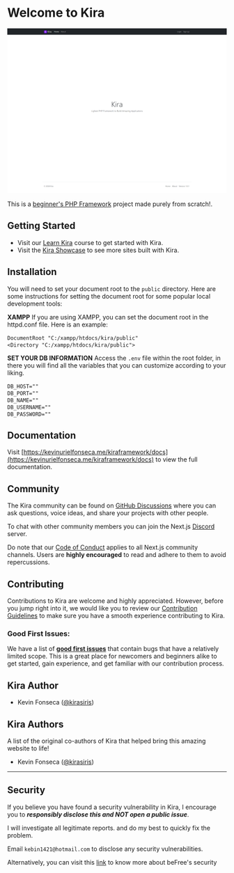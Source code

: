 # Welcome to Kira

![Kira - The lightest PHP Framework to Build Amazing Applications](screenshot.png)

This is a [beginner's PHP Framework](https://kevinurielfonseca.me/kiraframework/docs) project made purely from scratch!.

## Getting Started

- Visit our [Learn Kira](https://kevinurielfonseca.me/kiraframework/learn) course to get started with Kira.
- Visit the [Kira Showcase](https://kevinurielfonseca.me/kiraframework/showcase) to see more sites built with Kira.

## Installation

You will need to set your document root to the `public` directory. Here are some instructions for setting the document root for some popular local development tools:

**XAMPP**
If you are using XAMPP, you can set the document root in the httpd.conf file. Here is an example:

```
DocumentRoot "C:/xampp/htdocs/kira/public"
<Directory "C:/xampp/htdocs/kira/public">
```

**SET YOUR DB INFORMATION**
Access the `.env` file within the root folder, in there you will find all the variables that you can customize according to your liking.

```
DB_HOST=""
DB_PORT=""
DB_NAME=""
DB_USERNAME=""
DB_PASSWORD=""
```

## Documentation

Visit [https://kevinurielfonseca.me/kiraframework/docs](https://kevinurielfonseca.me/kiraframework/docs) to view the full documentation.

## Community

The Kira community can be found on [GitHub Discussions](https://github.com/kirasiris/kiraframework/discussions) where you can ask questions, voice ideas, and share your projects with other people.

To chat with other community members you can join the Next.js [Discord](https://nextjs.org/discord) server.

Do note that our [Code of Conduct](https://github.com/vercel/next.js/blob/canary/CODE_OF_CONDUCT.md) applies to all Next.js community channels. Users are **highly encouraged** to read and adhere to them to avoid repercussions.

## Contributing

Contributions to Kira are welcome and highly appreciated. However, before you jump right into it, we would like you to review our [Contribution Guidelines](/contributing.md) to make sure you have a smooth experience contributing to Kira.

### Good First Issues:

We have a list of **[good first issues](https://github.com/kirasiris/kiraframework/labels/good%20first%20issue)** that contain bugs that have a relatively limited scope. This is a great place for newcomers and beginners alike to get started, gain experience, and get familiar with our contribution process.

## Kira Author

- Kevin Fonseca ([@kirasiris](https://github.com/kirasiris))

## Kira Authors

A list of the original co-authors of Kira that helped bring this amazing website to life!

- Kevin Fonseca ([@kirasiris](https://github.com/kirasiris))

---

## Security

If you believe you have found a security vulnerability in Kira, I encourage you to **_responsibly disclose this and NOT open a public issue_**.

I will investigate all legitimate reports. and do my best to quickly fix the problem.

Email `kebin1421@hotmail.com` to disclose any security vulnerabilities.

Alternatively, you can visit this [link](https://kevinurielfonseca.me/security) to know more about beFree's security
